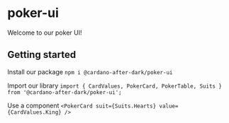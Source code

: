 # poker-ui

Welcome to our poker UI!

## Getting started

Install our package
`npm i @cardano-after-dark/poker-ui`

Import our library
`import { CardValues, PokerCard, PokerTable, Suits } from '@cardano-after-dark/poker-ui';`

Use a component
`<PokerCard suit={Suits.Hearts} value={CardValues.King} />`

